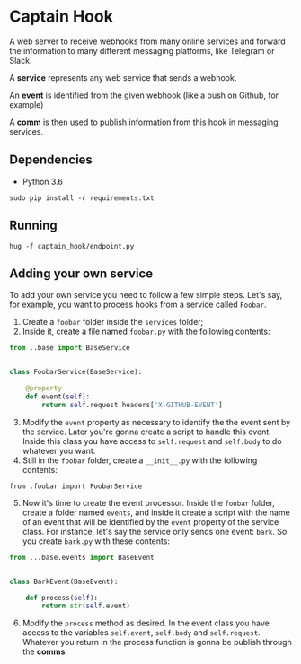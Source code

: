 
# Captain Hook

A web server to receive webhooks from many online services and forward the information
to many different messaging platforms, like Telegram or Slack.

A **service** represents any web service that sends a webhook.

An **event** is identified from the given webhook (like a push on Github, for example)

A **comm** is then used to publish information from this hook in messaging services.

## Dependencies

- Python 3.6

`sudo pip install -r requirements.txt`


## Running

`hug -f captain_hook/endpoint.py`

## Adding your own service

To add your own service you need to follow a few simple steps. Let's say, for example,
you want to process hooks from a service called `Foobar`.

1. Create a `foobar` folder inside the `services` folder;
2. Inside it, create a file named `foobar.py` with the following contents:

```python
from ..base import BaseService


class FoobarService(BaseService):

    @property
    def event(self):
        return self.request.headers['X-GITHUB-EVENT']

```

3. Modify the `event` property as necessary to identify the the event sent by
   the service. Later you're gonna create a script to handle this event. Inside
   this class you have access to `self.request` and `self.body` to do whatever
   you want.
4. Still in the `foobar` folder, create a `__init__.py` with the following contents:

`from .foobar import FoobarService`

5. Now it's time to create the event processor. Inside the `foobar` folder, create
   a folder named `events`, and inside it create a script with the name of an
   event that will be identified by the `event` property of the service class.
   For instance, let's say the service only sends one event: `bark`. So you create
   `bark.py` with these contents:

```python
from ...base.events import BaseEvent


class BarkEvent(BaseEvent):

    def process(self):
        return str(self.event)

```

6. Modify the `process` method as desired. In the event class you have access
   to the variables `self.event`, `self.body` and `self.request`. Whatever you return
   in the process function is gonna be publish through the **comms**.
